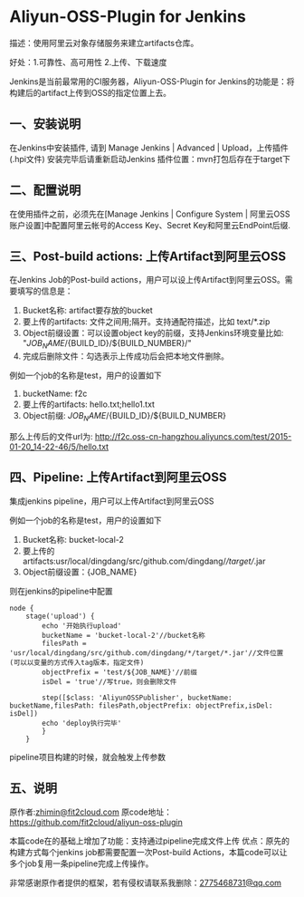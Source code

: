 Aliyun-OSS-Plugin for Jenkins
====================
描述：使用阿里云对象存储服务来建立artifacts仓库。

好处：1.可靠性、高可用性  2.上传、下载速度

Jenkins是当前最常用的CI服务器，Aliyun-OSS-Plugin for Jenkins的功能是：将构建后的artifact上传到OSS的指定位置上去。
 	
一、安装说明
-------------------------

在Jenkins中安装插件, 请到 Manage Jenkins | Advanced | Upload，上传插件(.hpi文件)
安装完毕后请重新启动Jenkins
插件位置：mvn打包后存在于target下

二、配置说明
-------------------------

在使用插件之前，必须先在[Manage Jenkins | Configure System | 阿里云OSS账户设置]中配置阿里云帐号的Access Key、Secret Key和阿里云EndPoint后缀.

三、Post-build actions: 上传Artifact到阿里云OSS
-------------------------

在Jenkins Job的Post-build actions，用户可以设上传Artifact到阿里云OSS。需要填写的信息是：

1. Bucket名称: artifact要存放的bucket
2. 要上传的artifacts: 文件之间用;隔开。支持通配符描述，比如 text/*.zip
3. Object前缀设置：可以设置object key的前缀，支持Jenkins环境变量比如: "${JOB_NAME}/${BUILD_ID}/${BUILD_NUMBER}/"
4. 完成后删除文件：勾选表示上传成功后会把本地文件删除。

例如一个job的名称是test，用户的设置如下

1. bucketName: f2c
2. 要上传的artifacts: hello.txt;hello1.txt
3. Object前缀: ${JOB_NAME}/${BUILD_ID}/${BUILD_NUMBER}

那么上传后的文件url为: http://f2c.oss-cn-hangzhou.aliyuncs.com/test/2015-01-20_14-22-46/5/hello.txt

四、Pipeline: 上传Artifact到阿里云OSS
-------------------------

集成jenkins pipeline，用户可以上传Artifact到阿里云OSS

例如一个job的名称是test，用户的设置如下
1. Bucket名称: bucket-local-2
2. 要上传的artifacts:usr/local/dingdang/src/github.com/dingdang/*/target/*.jar
3. Object前缀设置：{JOB_NAME}


则在jenkins的pipeline中配置

    node {
        stage('upload') {
	        echo '开始执行upload'
	        bucketName = 'bucket-local-2'//bucket名称 
	        filesPath = 'usr/local/dingdang/src/github.com/dingdang/*/target/*.jar'//文件位置 (可以以变量的方式传入tag版本，指定文件)
	        objectPrefix = 'test/${JOB_NAME}'//前缀
	        isDel = 'true'//写true，则会删除文件

	        step([$class: 'AliyunOSSPublisher', bucketName: bucketName,filesPath: filesPath,objectPrefix: objectPrefix,isDel: isDel])
	        echo 'deploy执行完毕'
            }
        }
pipeline项目构建的时候，就会触发上传参数

五、说明
-------------------------
原作者:zhimin@fit2cloud.com
原code地址：https://github.com/fit2cloud/aliyun-oss-plugin

本篇code在的基础上增加了功能：支持通过pipeline完成文件上传 
优点：原先的构建方式每个jenkins job都需要配置一次Post-build Actions，本篇code可以让多个job复用一条pipeline完成上传操作。

非常感谢原作者提供的框架，若有侵权请联系我删除：2775468731@qq.com
